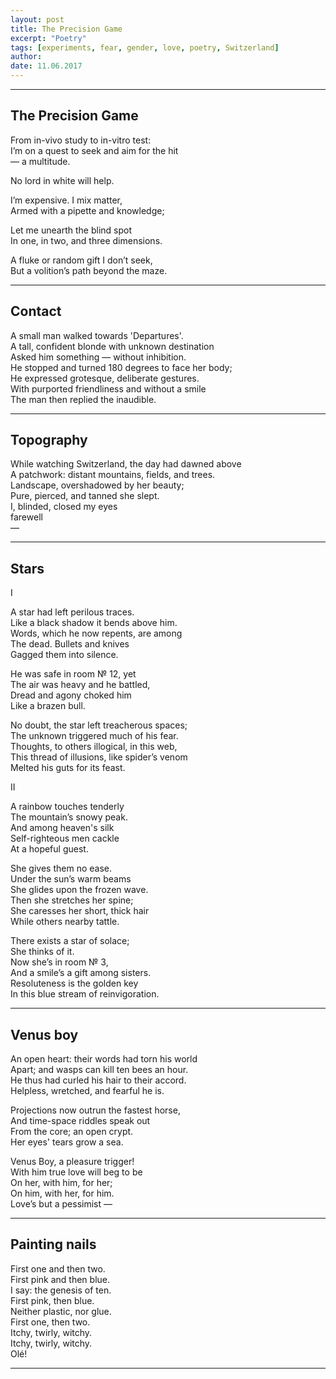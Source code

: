 ```yaml
---
layout: post
title: The Precision Game
excerpt: "Poetry"
tags: [experiments, fear, gender, love, poetry, Switzerland]
author: 
date: 11.06.2017
---
```


---

## The Precision Game

From in-vivo study to in-vitro test:  
I’m on a quest to seek and aim for the hit  
&#8212; a multitude.  

No lord in white will help.  

I’m expensive. I mix matter,  
Armed with a pipette and knowledge;  

Let me unearth the blind spot  
In one, in two, and three dimensions.  

A fluke or random gift I don’t seek,  
But a volition’s path beyond the maze. 

---

## Contact

A small man walked towards 'Departures'.  
A tall, confident blonde with unknown destination  
Asked him something &#8212; without inhibition.  
He stopped and turned 180 degrees to face her body;  
He expressed grotesque, deliberate gestures.   
With purported friendliness and without a smile  
The man then replied the inaudible. 

---

## Topography

While watching Switzerland, the day had dawned above  
A patchwork: distant mountains, fields, and trees.  
Landscape, overshadowed by her beauty;  
Pure, pierced, and tanned she slept.  
I, blinded, closed my eyes  
farewell  
&#8212;   

---

## Stars

I

A star had left perilous traces.  
Like a black shadow it bends above him.  
Words, which he now repents, are among  
The dead. Bullets and knives  
Gagged them into silence.   

He was safe in room № 12, yet  
The air was heavy and he battled,  
Dread and agony choked him  
Like a brazen bull.  

No doubt, the star left treacherous spaces;   
The unknown triggered much of his fear.   
Thoughts, to others illogical, in this web,  
This thread of illusions, like spider’s venom   
Melted his guts for its feast.  

II

A rainbow touches tenderly   
The mountain’s snowy peak.  
And among heaven's silk  
Self-righteous men cackle  
At a hopeful guest.  

She gives them no ease.  
Under the sun’s warm beams  
She glides upon the frozen wave.  
Then she stretches her spine;  
She caresses her short, thick hair  
While others nearby tattle.   

There exists a star of solace;   
She thinks of it.  
Now she’s in room № 3,  
And a smile’s a gift among sisters.  
Resoluteness is the golden key  
In this blue stream of reinvigoration.    

---

## Venus boy

An open heart: their words had torn his world  
Apart; and wasps can kill ten bees an hour.  
He thus had curled his hair to their accord.    
Helpless, wretched, and fearful he is.  

Projections now outrun the fastest horse,  
And time-space riddles speak out  
From the core; an open crypt.   
Her eyes' tears grow a sea.  

Venus Boy, a pleasure trigger!  
With him true love will beg to be  
On her, with him, for her;  
On him, with her, for him.  
Love’s but a pessimist &#8212; 

---

## Painting nails

First one and then two.  
First pink and then blue.   
I say: the genesis of ten.  
First pink, then blue.  
Neither plastic, nor glue.  
First one, then two.  
Itchy, twirly, witchy.  
Itchy, twirly, witchy.  
Olé!

---

